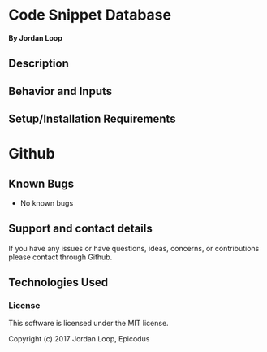 # Code Snippet Database


#### **By Jordan Loop**

## Description



## Behavior and Inputs



## Setup/Installation Requirements
# Github

## Known Bugs

* No known bugs

## Support and contact details

If you have any issues or have questions, ideas, concerns, or contributions please contact through Github.

## Technologies Used



### License
This software is licensed under the MIT license.

Copyright (c) 2017 Jordan Loop, Epicodus
